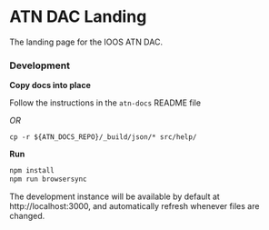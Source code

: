 # ATN DAC Landing

The landing page for the IOOS ATN DAC.

### Development

**Copy docs into place**

Follow the instructions in the `atn-docs` README file

*OR*

```
cp -r ${ATN_DOCS_REPO}/_build/json/* src/help/
```


**Run**

```bash
npm install
npm run browsersync
```

The development instance will be available by default at http://localhost:3000, and automatically refresh whenever files are changed.

